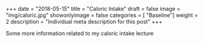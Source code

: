 +++
date = "2018-05-15"
title = "Caloric Intake"
draft = false
image = "img/caloric.jpg"
showonlyimage = false
categories = [ "Baseline"]
weight = 2
description = "Individual meta description for this post"
+++

Some more information related to my caloric intake lecture